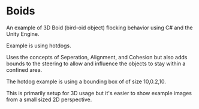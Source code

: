 # Boids
An example of 3D Boid (bird-oid object) flocking behavior using C# and the Unity Engine. 


Example is using hotdogs.


Uses the concepts of Seperation, Alignment, and Cohesion but also adds bounds to the steering to allow and influence the objects to stay within a confined area. 


The hotdog example is using a bounding box of of size 10,0.2,10.


This is primarily setup for 3D usage but it's easier to show example images from a small sized 2D perspective.
